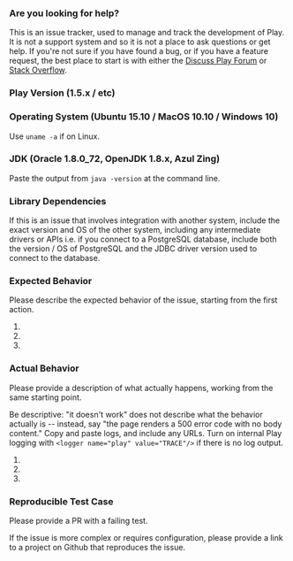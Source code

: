### Are you looking for help?

This is an issue tracker, used to manage and track the development of Play. It is not a support system and so it is not a place to ask questions or get help. If you're not sure if you have found a bug, or if you have a feature request, the best place to start is with either the [Discuss Play Forum](https://discuss.playframework.com) or [Stack Overflow](http://stackoverflow.com/questions/ask?tags=playframework).

### Play Version (1.5.x / etc)


### Operating System (Ubuntu 15.10 / MacOS 10.10 / Windows 10)

Use `uname -a` if on Linux.

### JDK (Oracle 1.8.0_72, OpenJDK 1.8.x, Azul Zing)

Paste the output from `java -version` at the command line.

### Library Dependencies

If this is an issue that involves integration with another system, include the exact version and OS of the other system, including any intermediate drivers or APIs i.e. if you connect to a PostgreSQL database, include both the version / OS of PostgreSQL and the JDBC driver version used to connect to the database.

### Expected Behavior

Please describe the expected behavior of the issue, starting from the first action.

1.
2.
3.

### Actual Behavior

Please provide a description of what actually happens, working from the same starting point.

Be descriptive: "it doesn't work" does not describe what the behavior actually is -- instead, say "the page renders a 500 error code with no body content."  Copy and paste logs, and include any URLs.  Turn on internal Play logging with `<logger name="play" value="TRACE"/>` if there is no log output.  

1.
2.
3.

### Reproducible Test Case

Please provide a PR with a failing test.  

If the issue is more complex or requires configuration, please provide a link to a project on Github that reproduces the issue.
